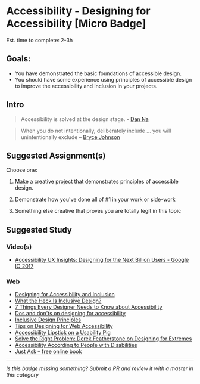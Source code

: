 Accessibility - Designing for Accessibility [Micro Badge]
===================================================

Est. time to complete: 2-3h

Goals:
------

- You have demonstrated the basic foundations of accessible design.
- You should have some experience using principles of accessible design to improve the accessibility and inclusion in your projects.


Intro
-----

> Accessibility is solved at the design stage. - [Dan Na](http://blog.danielna.com/2017/09/14/creating-an-accessibility-engineering-practice.html#accessibility-is-solved-at-the-design-stage)

> When you do not intentionally, deliberately include ... you will unintentionally exclude – [Bryce Johnson](https://twitter.com/ianhamilton_/status/930055121362477058)


Suggested Assignment(s)
---------------------

Choose one:

1) Make a creative project that demonstrates principles of accessible design.

2) Demonstrate how you've done all of #1 in your work or side-work

3) Something else creative that proves you are totally legit in this topic


Suggested Study
---------------

### Video(s)
- [Accessibility UX Insights: Designing for the Next Billion Users - Google IO 2017](https://www.youtube.com/watch?v=38fbB8wCPzg)

### Web
- [Designing for Accessibility and Inclusion](https://docs.google.com/presentation/d/1N8I_LDqg-0jm6502tmL9bfa3CDdDHZd_iF-p3SS6KfM/edit?usp=sharing)
- [What the Heck Is Inclusive Design?](https://24ways.org/2016/what-the-heck-is-inclusive-design/)
- [7 Things Every Designer Needs to Know about Accessibility](https://medium.com/salesforce-ux/7-things-every-designer-needs-to-know-about-accessibility-64f105f0881b)
- [Dos and don'ts on designing for accessibility](https://accessibility.blog.gov.uk/2016/09/02/dos-and-donts-on-designing-for-accessibility/)
- [Inclusive Design Principles](http://inclusivedesignprinciples.org/)
- [Tips on Designing for Web Accessibility](https://www.w3.org/WAI/gettingstarted/tips/designing.html)
- [Accessibility Lipstick on a Usability Pig](https://webaim.org/blog/accessibility-lipstick-on-a-usability-pig/)
- [Solve the Right Problem: Derek Featherstone on Designing for Extremes](http://www.zeldman.com/2016/11/05/solve-right-problem-derek-featherstone-designing-extremes/)
- [Accessibility According to People with Disabilities](https://axesslab.com/accessibility-according-to-pwd/)
- [Just Ask – free online book](http://www.uiaccess.com/accessucd/)


-----

  *Is this badge missing something? Submit a PR and review it with a master in this category*
